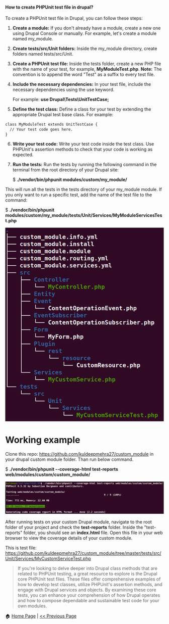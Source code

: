 #### How to create PHPUnit test file in drupal? ####

To create a PHPUnit test file in Drupal, you can follow these steps:

1. **Create a module:** If you don't already have a module, create a new one using Drupal Console or manually. For example, let's create a module named my_module.

2. **Create tests/src/Unit folders:** Inside the my_module directory, create folders named tests/src/Unit.

3. **Create a PHPUnit test file:** Inside the tests folder, create a new PHP file with the name of your test, for example, **MyModuleTest.php**.
   **Note:** The convention is to append the word "Test" as a suffix to every test file.

4. **Include the necessary dependencies:** In your test file, include the necessary dependencies using the use keyword.
   
   For example: **use Drupal\Tests\UnitTestCase;**

5. **Define the test class:** Define a class for your test by extending the appropriate Drupal test base class. For example:
```
class MyModuleTest extends UnitTestCase {
  // Your test code goes here.
}
```
6. **Write your test code:** Write your test code inside the test class. Use PHPUnit's assertion methods to check that your code is working as expected.

7. **Run the tests:** Run the tests by running the following command in the terminal from the root directory of your Drupal site:
   
   $ **./vendor/bin/phpunit modules/custom/my_module/**
   
  This will run all the tests in the tests directory of your my_module module. If you only want to run a specific test, add the name of the test file to the command:
  
  $ **./vendor/bin/phpunit modules/custom/my_module/tests/Unit/Services/MyModuleServicesTest.php**

![Test file dir struture](/images/test-dir-example.png)

# Working example #

Clone this repo: https://github.com/kuldeepmehra27/custom_module in your drupal custom module folder. Than run below command.

$ **./vendor/bin/phpunit --coverage-html test-reports web/modules/custom/custom_module/**

  ![Drupal custom module test](/images/phpunit-for-custom-module.png)
 
  After running tests on your custom Drupal module, navigate to the root folder of your project and check the **test-reports** folder. Inside the "test-reports" folder, you should see an **index.html** file. Open this file in your web browser to view the coverage details of your custom module.


This is test file: https://github.com/kuldeepmehra27/custom_module/tree/master/tests/src/Unit/Services/MyCustomServiceTest.php

> If you're looking to delve deeper into Drupal class methods that are related to PHPUnit testing, a great resource to explore is the Drupal core PHPUnit test files. These files offer comprehensive examples of how to develop test classes, utilize PHPUnit's assertion methods, and engage with Drupal services and objects. By examining these core tests, you can enhance your comprehension of how Drupal operates and how to compose dependable and sustainable test code for your own modules.

:house: [Home Page](README.md) | [<< Previous Page](phpunit-details.md)
